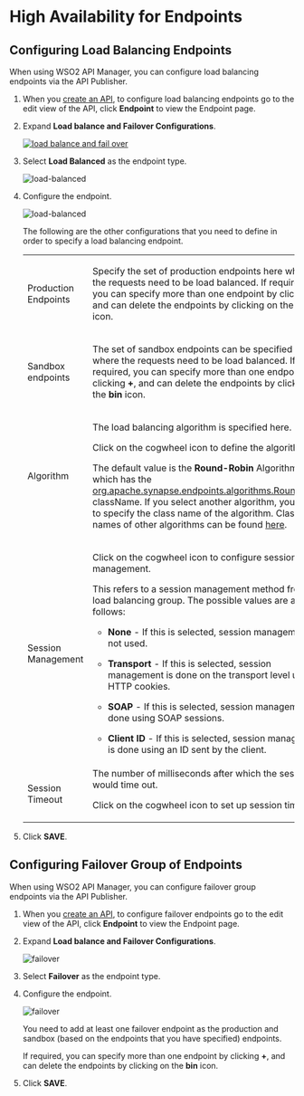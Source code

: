 # High Availability for Endpoints

## Configuring Load Balancing Endpoints

When using WSO2 API Manager, you can configure load balancing endpoints via the API Publisher.

1. When you [create an API]({{base_path}}/design/create-api/create-rest-api/create-a-rest-api), to configure load balancing endpoints go to the edit view of the API, click **Endpoint** to view the Endpoint page.

2. Expand **Load balance and Failover Configurations**.

     [![load balance and fail over]({{base_path}}/assets/img/learn/load-balance-and-fail-over.png)]({{base_path}}/assets/img/learn/load-balance-and-fail-over.png)

3. Select **Load Balanced** as the endpoint type.

     ![load-balanced]({{base_path}}/assets/img/learn/load-balanced-configurations.png)

4. Configure the endpoint.

    ![load-balanced]({{base_path}}/assets/img/learn/load-balanced-configured.png)
    
    The following are the other configurations that you need to define in order to specify a load balancing endpoint.
    <table>
    <colgroup>
    <col width="30%" />
    <col width="70%" />
    </colgroup>
    <tbody>
    <tr class="odd">
    <td>Production Endpoints</td>
    <td><div class="content-wrapper">
    <p>Specify the set of production endpoints here where the requests need to be load balanced. If required, you can specify more than one endpoint by clicking <strong>+</strong>, and can delete the endpoints by clicking on the <strong>bin</strong> icon.</p>
    </div></td>
    </tr>
    <tr class="even">
    <td>Sandbox endpoints</td>
    <td><p>The set of sandbox endpoints can be specified here where the requests need to be load balanced. If required, you can specify more than one endpoint by clicking <strong>+</strong>, and can delete the endpoints by clicking on the <strong>bin</strong> icon.</p></td>
    </tr>
    <tr class="odd">
    <td>Algorithm</td>
    <td><div class="content-wrapper">
    <p>The load balancing algorithm is specified here.</p>
    <p>Click on the cogwheel icon to define the algorithm.</p>
    <p>The default value is the <strong>Round-Robin</strong> Algorithm, which has the <a href="https://synapse.apache.org/apidocs/org/apache/synapse/endpoints/algorithms/RoundRobin.html">org.apache.synapse.endpoints.algorithms.RoundRobin</a> className. If you select another algorithm, you need to specify the class name of the algorithm. Class names of other algorithms can be found <a href="https://synapse.apache.org/apidocs/org/apache/synapse/endpoints/algorithms/package-summary.html">here</a>.</p>
    <p></p>
    </div></td>
    </tr>
    <tr class="even">
    <td>Session Management</td>
    <td>
    <p>Click on the cogwheel icon to configure session management.</p>
    <p>This refers to a session management method from the load balancing group. The possible values are as follows:</p>
    <ul><li><p><strong>None</strong> - If this is selected, session management is not used.</p></li>
    <li><p><strong>Transport</strong> - If this is selected, session management is done on the transport level using HTTP cookies.</p></li>
    <li><p><strong>SOAP</strong> - If this is selected, session management is done using SOAP sessions.</p></li>
    <li>
    <p><strong>Client ID</strong> - If this is selected, session management is done using an ID sent by the client.</p></li>
    </td>
    </tr>
    <tr class="odd">
    <td>Session Timeout</td>
    <td>The number of milliseconds after which the session would time out.
    <p>Click on the cogwheel icon to set up session timeout</p></td>
    </tr>
    </tbody>
    </table>
    
5. Click **SAVE**.

## Configuring Failover Group of Endpoints
When using WSO2 API Manager, you can configure failover group endpoints via the API Publisher.

1. When you [create an API]({{base_path}}/design/create-api/create-rest-api/create-a-rest-api), to configure failover endpoints go to the edit view of the API, click **Endpoint** to view the Endpoint page.

2. Expand **Load balance and Failover Configurations**.

     ![failover]({{base_path}}/assets/img/learn/failover.png)

3. Select **Failover** as the endpoint type.

4. Configure the endpoint.

     ![failover]({{base_path}}/assets/img/learn/failover-configured.png)
     
     You need to add at least one failover endpoint as the production and sandbox (based on the endpoints that you have specified) endpoints. 
     
     If required, you can specify more than one endpoint by clicking <strong>+</strong>, and can delete the endpoints by clicking on the <strong>bin</strong> icon.
     
     

5. Click **SAVE**.
